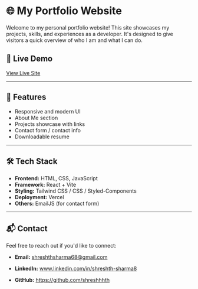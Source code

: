 # 🌐 My Portfolio Website

Welcome to my personal portfolio website! This site showcases my projects, skills, and experiences as a developer. It's designed to give visitors a quick overview of who I am and what I can do.

## 🚀 Live Demo

[View Live Site](https://portfolio-kappa-three-17.vercel.app/)

---

## 📸 Features

- Responsive and modern UI
- About Me section
- Projects showcase with links
- Contact form / contact info
- Downloadable resume

---

## 🛠️ Tech Stack

- **Frontend:** HTML, CSS, JavaScript
- **Framework:** React + Vite
- **Styling:** Tailwind CSS / CSS / Styled-Components
- **Deployment:** Vercel
- **Others:** EmailJS (for contact form)

---

## 📬 Contact
Feel free to reach out if you'd like to connect:

- **Email:** shreshthsharma68@gmail.com

- **LinkedIn:** www.linkedin.com/in/shreshth-sharma8

- **GitHub:** https://github.com/shreshhhth


